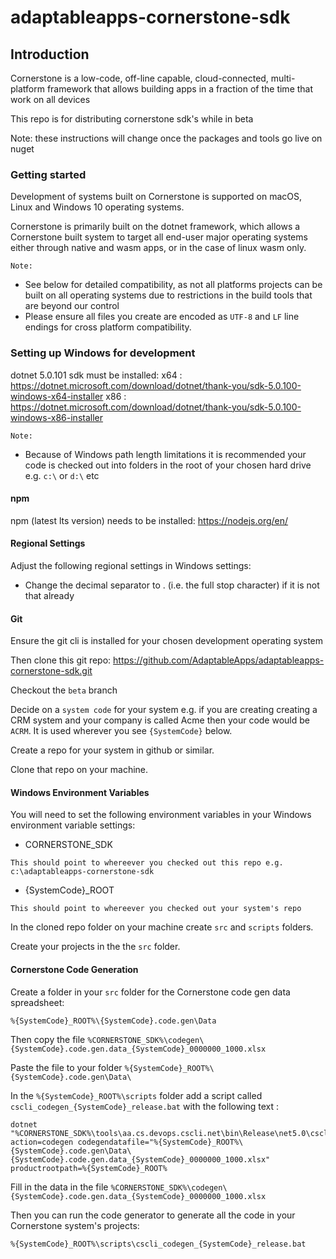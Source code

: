 # adaptableapps-cornerstone-sdk

## Introduction

Cornerstone is a low-code, off-line capable, cloud-connected, multi-platform framework that allows building apps in a fraction of the time that work on all devices

This repo is for distributing cornerstone sdk's while in beta

Note: these instructions will change once the packages and tools go live on nuget

### Getting started

Development of systems built on Cornerstone is supported on macOS, Linux and Windows 10 operating systems.

Cornerstone is primarily built on the dotnet framework, which allows a Cornerstone built system to target all end-user major operating systems either through native and wasm apps, or in the case of linux wasm only.

`Note:`

- See below for detailed compatibility, as not all platforms projects can be built on all operating systems due to restrictions in the build tools that are beyond our control
- Please ensure all files you create are encoded as `UTF-8` and `LF` line endings for cross platform compatibility.

### Setting up Windows for development

dotnet 5.0.101 sdk must be installed:
x64 : https://dotnet.microsoft.com/download/dotnet/thank-you/sdk-5.0.100-windows-x64-installer
x86 : https://dotnet.microsoft.com/download/dotnet/thank-you/sdk-5.0.100-windows-x86-installer

`Note:`

- Because of Windows path length limitations it is recommended your code is checked out into folders in the root of your chosen hard drive e.g. `c:\` or `d:\` etc

#### npm

npm (latest lts version) needs to be installed:
https://nodejs.org/en/

#### Regional Settings

Adjust the following regional settings in Windows settings:

- Change the decimal separator to . (i.e. the full stop character) if it is not that already

#### Git

Ensure the git cli is installed for your chosen development operating system

Then clone this git repo:
https://github.com/AdaptableApps/adaptableapps-cornerstone-sdk.git

Checkout the `beta` branch

Decide on a `system code` for your system e.g. if you are creating creating a CRM system and your company is called Acme then your code would be `ACRM`. It is used wherever you see `{SystemCode}` below.

Create a repo for your system in github or similar.

Clone that repo on your machine.

#### Windows Environment Variables

You will need to set the following environment variables in your Windows environment variable settings:

- CORNERSTONE_SDK

```
This should point to whereever you checked out this repo e.g. c:\adaptableapps-cornerstone-sdk
```

- {SystemCode}\_ROOT

```
This should point to whereever you checked out your system's repo
```

In the cloned repo folder on your machine create `src` and `scripts` folders.

Create your projects in the the `src` folder.

#### Cornerstone Code Generation

Create a folder in your `src` folder for the Cornerstone code gen data spreadsheet:

```
%{SystemCode}_ROOT%\{SystemCode}.code.gen\Data
```

Then copy the file `%CORNERSTONE_SDK%\codegen\{SystemCode}.code.gen.data_{SystemCode}_0000000_1000.xlsx`

Paste the file to your folder `%{SystemCode}_ROOT%\{SystemCode}.code.gen\Data\`

In the `%{SystemCode}_ROOT%\scripts` folder add a script called `cscli_codegen_{SystemCode}_release.bat` with the following text :

```
dotnet "%CORNERSTONE_SDK%\tools\aa.cs.devops.cscli.net\bin\Release\net5.0\cscli.dll" action=codegen codegendatafile="%{SystemCode}_ROOT%\{SystemCode}.code.gen\Data\{SystemCode}.code.gen.data_{SystemCode}_0000000_1000.xlsx" productrootpath=%{SystemCode}_ROOT%
```

Fill in the data in the file `%CORNERSTONE_SDK%\codegen\{SystemCode}.code.gen.data_{SystemCode}_0000000_1000.xlsx`

Then you can run the code generator to generate all the code in your Cornerstone system's projects:

```
%{SystemCode}_ROOT%\scripts\cscli_codegen_{SystemCode}_release.bat
```
